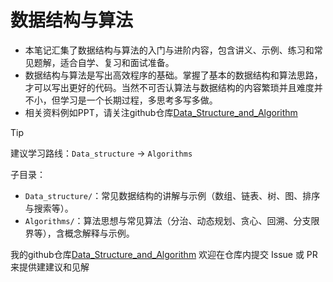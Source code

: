 # 数据结构与算法

- 本笔记汇集了数据结构与算法的入门与进阶内容，包含讲义、示例、练习和常见题解，适合自学、复习和面试准备。
- 数据结构与算法是写出高效程序的基础。掌握了基本的数据结构和算法思路，才可以写出更好的代码。当然不可否认算法与数据结构的内容繁琐并且难度并不小，但学习是一个长期过程，多思考多写多做。
- 相关资料例如PPT，请关注github仓库[Data_Structure_and_Algorithm](https://github.com/jlu005807/Data_Structure_and_Algorithm)


> [!tip]
> 建议学习路线：`Data_structure` -> `Algorithms`

子目录：

- `Data_structure/`：常见数据结构的讲解与示例（数组、链表、树、图、排序与搜索等）。
- `Algorithms/`：算法思想与常见算法（分治、动态规划、贪心、回溯、分支限界等），含概念解释与示例。

我的github仓库[Data_Structure_and_Algorithm](https://github.com/jlu005807/Data_Structure_and_Algorithm)
欢迎在仓库内提交 Issue 或 PR 来提供建建议和见解


